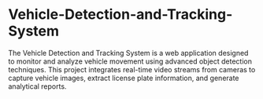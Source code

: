# Vehicle-Detection-and-Tracking-System
The Vehicle Detection and Tracking System is a web application designed to monitor and analyze vehicle movement using advanced object detection techniques. This project integrates real-time video streams from cameras to capture vehicle images, extract license plate information, and generate analytical reports.
